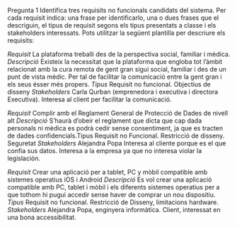 Pregunta 1 
Identifica tres requisits no funcionals candidats del sistema. Per cada requisit indica: una frase per identificarlo, una o dues frases que el descriguin, el tipus de requisit segons els tipus presentats a classe i els stakeholders interessats.
Pots utilitzar la següent plantilla per descriure els requisits:


*Requisit*
La plataforma treballi des de la perspectiva social, familiar i mèdica.
*Descripció*
Existeix la necessitat que la plataforma que engloba tot l’àmbit relacionat amb la cura remota de gent gran sigui social, familiar i des de un punt de vista mèdic. Per tal de facilitar la comunicació entre la gent gran i els seus ésser més propers.
*Tipus*
Requisit no funcional. Objectius de disseny
*Stakeholders*
Carla Qurban (emprenedora i executiva i directora Executiva). Interesa al client per facilitar la comunicació.

*Requisit*
Complir amb el Reglament General de Protecció de Dades de nivell alt
*Descripció*
S’haurà d’obeir el reglament que dicta que cap dada personals ni mèdica es podrà cedir sense consentiment, ja que es tracten de dades confidencials.Tipus
Requisit no Funcional. Restricció de disseny. Seguretat
*Stakeholders*
Alejandra Popa
Interesa al cliente porque es el que confia sus datos. 
Interesa a la empresa ya que no interesa violar la legislación.

*Requisit*
Crear una aplicació per a tablet, PC y mòbil compatible amb sistemes operatius iOS i Android
*Descripció*
Es vol crear una aplicació compatible amb PC, tablet i mòbil i els diferents sistemes operatius per a que tothom hi pugui accedir sense haver de comprar un nou dispositiu.
*Tipus*
Requisit no funcional. Restricció de Disseny, limitacions hardware.
*Stakeholders*
Alejandra Popa, enginyera informàtica.
Client, interessat en una bona accessibilitat.

